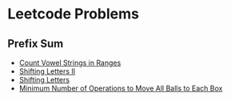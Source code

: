# Leetcode Problems

## Prefix Sum
- [Count Vowel Strings in Ranges](https://leetcode.com/problems/count-vowel-strings-in-ranges/description)
- [Shifting Letters II](https://leetcode.com/problems/shifting-letters-ii/description/)
- [Shifting Letters](https://leetcode.com/problems/shifting-letters/description/)
- [Minimum Number of Operations to Move All Balls to Each Box](https://leetcode.com/problems/minimum-number-of-operations-to-move-all-balls-to-each-box/description/)
